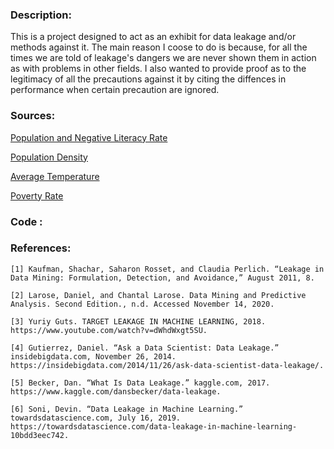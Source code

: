 

### Description:

This is a project designed to act as an exhibit for data leakage and/or methods against it. The main reason I coose to do is because, for all the times we are told of leakage's dangers we are never shown them in action as with problems in other fields. I also wanted to provide proof as to the legitimacy of all the precautions against it by citing the diffences in performance when certain precaution are ignored.


### Sources:
[Population and Negative Literacy Rate](https://nces.ed.gov/naal/estimates/StateEstimates.aspx) 

[Population Density](https://simple.wikipedia.org/wiki/List_of_U.S._states_by_population_density)

[Average Temperature](https://www.currentresults.com/Weather/US/average-annual-state-temperatures.php)

[Poverty Rate](https://en.wikipedia.org/wiki/List_of_U.S._states_and_territories_by_poverty_rate)

### Code :

### References:

  	[1] Kaufman, Shachar, Saharon Rosset, and Claudia Perlich. “Leakage in Data Mining: Formulation, Detection, and Avoidance,” August 2011, 8.

	[2] Larose, Daniel, and Chantal Larose. Data Mining and Predictive Analysis. Second Edition., n.d. Accessed November 14, 2020.

	[3] Yuriy Guts. TARGET LEAKAGE IN MACHINE LEARNING, 2018. https://www.youtube.com/watch?v=dWhdWxgt5SU.

	[4] Gutierrez, Daniel. “Ask a Data Scientist: Data Leakage.” insidebigdata.com, November 26, 2014. https://insidebigdata.com/2014/11/26/ask-data-scientist-data-leakage/.

	[5] Becker, Dan. “What Is Data Leakage.” kaggle.com, 2017. https://www.kaggle.com/dansbecker/data-leakage.

	[6] Soni, Devin. “Data Leakage in Machine Learning.” towardsdatascience.com, July 16, 2019. https://towardsdatascience.com/data-leakage-in-machine-learning-10bdd3eec742.


